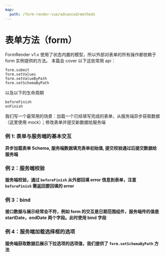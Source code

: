 ```yaml
---
map:
  path: /form-render-vue/advanced/methods
---
```


<div style="margin:24px 0" />

# 表单方法（form）

FormRender v1.x 使用了状态内置的模型，所以外部对表单的所有操作都依赖于 form 实例提供的方法。
本篇会 cover 以下这些常用 api：

```
form.submit
form.setValues
form.setValueByPath
form.setSchemaByPath
```

以及以下的生命周期

```
beforeFinish
onFinish
```

我们写一个最常用的场景：加载一个已经填写完成的表单，从服务端异步获取数据（这里使用 mock）；修改表单并提交新数据给服务端

### 例 1: 表单与服务端的基本交互

**异步加载表单 Schema, 服务端数据填充表单初始值, 提交校验通过后提交数据给服务端**

<demo src="./components/Load.vue"
language="vue"
title="异步加载表单 demo：">
</demo>

### 例 2：服务端校验

**服务端校验，通过 `beforeFinish` 从外部回填 error 信息到表单，注意 `beforeFinish` 需返回要回填的 error**

<demo src="./components/Load1.vue"
language="vue"
title="服务端校验 demo：">
</demo>

### 例 3：bind

**接口数据与展示经常会不符，例如 form 的交互是日期范围组件，服务端传的值是 startDate，endDate 两个字段。此时使用 bind 字段**

<demo src="./components/Bind.vue"
language="vue"
title="Bind demo：">
</demo>

### 例 4：服务端加载选择框的选项

**服务端获取数据后展示下拉选项的选项值，我们提供了 `form.setSchemaByPath` 方法**

<demo src="./components/SelectOption.vue"
language="vue"
title="SelectOption demo：">
</demo>
